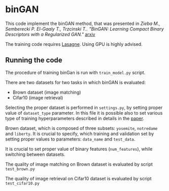# binGAN

This code implement the binGAN method, that was presented in 
*Zieba M., Semberecki P. El-Gaaly T., Trzcinski T.. "BinGAN: Learning Compact Binary Descriptors with a Regularized GAN."* [arxiv](https://arxiv.org/pdf/1806.06778.pdf) 

The training code requires [Lasagne](http://lasagne.readthedocs.io/en/latest/). Using GPU is highly advised.

## Running the code

The procedure of training binGan is run with `train_model.py` script. 

There are two datasets for two tasks in which binGAN is evaluated:
- Brown dataset (image matching)
- Cifar10 (image retrieval)    

Selecting the proper dataset is performed in `settings.py`, by setting proper value of `dataset_type` parameter. In this file it is possible also to set various type of training hyperparameters described in details in the [paper](https://arxiv.org/pdf/1806.06778.pdf).

Brown dataset, which is composed of three subsets: `yosemite`, `notredame` and `liberty`. It is crucial to specify, which training and validation set by setting proper values to parameters: `data_name` and `test_data`. 

It is crucial to set proper value of binary features (`num_features`), while switching between datasets.

The quality of image matching on Brown dataset is evaluated by script `test_brown.py`

The quality of image retrieval on Cifar10 dataset is evaluated by script `test_cifar10.py` 


  
